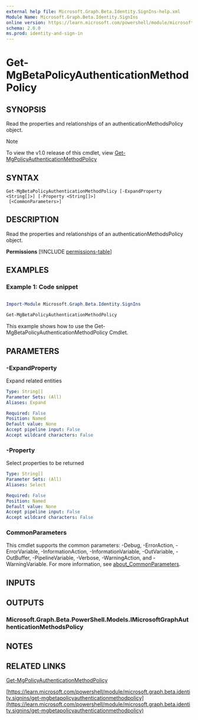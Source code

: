 ```yaml
---
external help file: Microsoft.Graph.Beta.Identity.SignIns-help.xml
Module Name: Microsoft.Graph.Beta.Identity.SignIns
online version: https://learn.microsoft.com/powershell/module/microsoft.graph.beta.identity.signins/get-mgbetapolicyauthenticationmethodpolicy
schema: 2.0.0
ms.prod: identity-and-sign-in
---
```


# Get-MgBetaPolicyAuthenticationMethodPolicy

## SYNOPSIS
Read the properties and relationships of an authenticationMethodsPolicy object.

> [!NOTE]
> To view the v1.0 release of this cmdlet, view [Get-MgPolicyAuthenticationMethodPolicy](/powershell/module/Microsoft.Graph.Identity.SignIns/Get-MgPolicyAuthenticationMethodPolicy?view=graph-powershell-1.0)

## SYNTAX

```
Get-MgBetaPolicyAuthenticationMethodPolicy [-ExpandProperty <String[]>] [-Property <String[]>]
 [<CommonParameters>]
```

## DESCRIPTION
Read the properties and relationships of an authenticationMethodsPolicy object.

**Permissions**
[!INCLUDE [permissions-table](~/../graphref/api-reference/beta/includes/permissions/authenticationmethodspolicy-get-permissions.md)]

## EXAMPLES
### Example 1: Code snippet

```powershell

Import-Module Microsoft.Graph.Beta.Identity.SignIns

Get-MgBetaPolicyAuthenticationMethodPolicy

```
This example shows how to use the Get-MgBetaPolicyAuthenticationMethodPolicy Cmdlet.


## PARAMETERS

### -ExpandProperty
Expand related entities

```yaml
Type: String[]
Parameter Sets: (All)
Aliases: Expand

Required: False
Position: Named
Default value: None
Accept pipeline input: False
Accept wildcard characters: False
```

### -Property
Select properties to be returned

```yaml
Type: String[]
Parameter Sets: (All)
Aliases: Select

Required: False
Position: Named
Default value: None
Accept pipeline input: False
Accept wildcard characters: False
```

### CommonParameters
This cmdlet supports the common parameters: -Debug, -ErrorAction, -ErrorVariable, -InformationAction, -InformationVariable, -OutVariable, -OutBuffer, -PipelineVariable, -Verbose, -WarningAction, and -WarningVariable. For more information, see [about_CommonParameters](http://go.microsoft.com/fwlink/?LinkID=113216).

## INPUTS

## OUTPUTS

### Microsoft.Graph.Beta.PowerShell.Models.IMicrosoftGraphAuthenticationMethodsPolicy
## NOTES

## RELATED LINKS
[Get-MgPolicyAuthenticationMethodPolicy](/powershell/module/Microsoft.Graph.Identity.SignIns/Get-MgPolicyAuthenticationMethodPolicy?view=graph-powershell-1.0)

[https://learn.microsoft.com/powershell/module/microsoft.graph.beta.identity.signins/get-mgbetapolicyauthenticationmethodpolicy](https://learn.microsoft.com/powershell/module/microsoft.graph.beta.identity.signins/get-mgbetapolicyauthenticationmethodpolicy)


